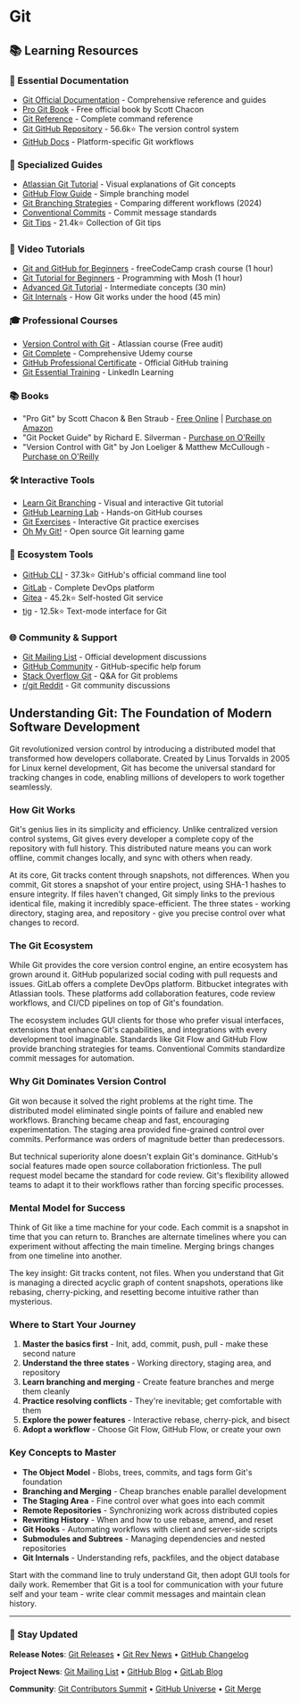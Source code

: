 # Git

## 📚 Learning Resources

### 📖 Essential Documentation
- [Git Official Documentation](https://git-scm.com/doc) - Comprehensive reference and guides
- [Pro Git Book](https://git-scm.com/book/en/v2) - Free official book by Scott Chacon
- [Git Reference](https://git-scm.com/docs) - Complete command reference
- [Git GitHub Repository](https://github.com/git/git) - 56.6k⭐ The version control system
- [GitHub Docs](https://docs.github.com/) - Platform-specific Git workflows

### 📝 Specialized Guides
- [Atlassian Git Tutorial](https://www.atlassian.com/git) - Visual explanations of Git concepts
- [GitHub Flow Guide](https://docs.github.com/en/get-started/using-github/github-flow) - Simple branching model
- [Git Branching Strategies](https://www.flagship.io/git-branching-strategies/) - Comparing different workflows (2024)
- [Conventional Commits](https://www.conventionalcommits.org/) - Commit message standards
- [Git Tips](https://github.com/git-tips/tips) - 21.4k⭐ Collection of Git tips

### 🎥 Video Tutorials
- [Git and GitHub for Beginners](https://www.youtube.com/watch?v=RGOj5yH7evk) - freeCodeCamp crash course (1 hour)
- [Git Tutorial for Beginners](https://www.youtube.com/watch?v=8JJ101D3knE) - Programming with Mosh (1 hour)
- [Advanced Git Tutorial](https://www.youtube.com/watch?v=qsTthZi23VE) - Intermediate concepts (30 min)
- [Git Internals](https://www.youtube.com/watch?v=P6jD966jzlk) - How Git works under the hood (45 min)

### 🎓 Professional Courses
- [Version Control with Git](https://www.coursera.org/learn/version-control-with-git) - Atlassian course (Free audit)
- [Git Complete](https://www.udemy.com/course/git-complete/) - Comprehensive Udemy course
- [GitHub Professional Certificate](https://www.edx.org/certificates/professional-certificate/githubx-github) - Official GitHub training
- [Git Essential Training](https://www.linkedin.com/learning/git-essential-training-the-basics) - LinkedIn Learning

### 📚 Books
- "Pro Git" by Scott Chacon & Ben Straub - [Free Online](https://git-scm.com/book) | [Purchase on Amazon](https://www.amazon.com/dp/1484200772)
- "Git Pocket Guide" by Richard E. Silverman - [Purchase on O'Reilly](https://www.oreilly.com/library/view/git-pocket-guide/9781449327507/)
- "Version Control with Git" by Jon Loeliger & Matthew McCullough - [Purchase on O'Reilly](https://www.oreilly.com/library/view/version-control-with/9781492091189/)

### 🛠️ Interactive Tools
- [Learn Git Branching](https://learngitbranching.js.org/) - Visual and interactive Git tutorial
- [GitHub Learning Lab](https://github.com/apps/github-learning-lab) - Hands-on GitHub courses
- [Git Exercises](https://gitexercises.fracz.com/) - Interactive Git practice exercises
- [Oh My Git!](https://ohmygit.org/) - Open source Git learning game

### 🚀 Ecosystem Tools
- [GitHub CLI](https://github.com/cli/cli) - 37.3k⭐ GitHub's official command line tool
- [GitLab](https://gitlab.com/) - Complete DevOps platform
- [Gitea](https://github.com/go-gitea/gitea) - 45.2k⭐ Self-hosted Git service
- [tig](https://github.com/jonas/tig) - 12.5k⭐ Text-mode interface for Git

### 🌐 Community & Support
- [Git Mailing List](https://lore.kernel.org/git/) - Official development discussions
- [GitHub Community](https://github.community/) - GitHub-specific help forum
- [Stack Overflow Git](https://stackoverflow.com/questions/tagged/git) - Q&A for Git problems
- [r/git Reddit](https://www.reddit.com/r/git/) - Git community discussions

## Understanding Git: The Foundation of Modern Software Development

Git revolutionized version control by introducing a distributed model that transformed how developers collaborate. Created by Linus Torvalds in 2005 for Linux kernel development, Git has become the universal standard for tracking changes in code, enabling millions of developers to work together seamlessly.

### How Git Works

Git's genius lies in its simplicity and efficiency. Unlike centralized version control systems, Git gives every developer a complete copy of the repository with full history. This distributed nature means you can work offline, commit changes locally, and sync with others when ready.

At its core, Git tracks content through snapshots, not differences. When you commit, Git stores a snapshot of your entire project, using SHA-1 hashes to ensure integrity. If files haven't changed, Git simply links to the previous identical file, making it incredibly space-efficient. The three states - working directory, staging area, and repository - give you precise control over what changes to record.

### The Git Ecosystem

While Git provides the core version control engine, an entire ecosystem has grown around it. GitHub popularized social coding with pull requests and issues. GitLab offers a complete DevOps platform. Bitbucket integrates with Atlassian tools. These platforms add collaboration features, code review workflows, and CI/CD pipelines on top of Git's foundation.

The ecosystem includes GUI clients for those who prefer visual interfaces, extensions that enhance Git's capabilities, and integrations with every development tool imaginable. Standards like Git Flow and GitHub Flow provide branching strategies for teams. Conventional Commits standardize commit messages for automation.

### Why Git Dominates Version Control

Git won because it solved the right problems at the right time. The distributed model eliminated single points of failure and enabled new workflows. Branching became cheap and fast, encouraging experimentation. The staging area provided fine-grained control over commits. Performance was orders of magnitude better than predecessors.

But technical superiority alone doesn't explain Git's dominance. GitHub's social features made open source collaboration frictionless. The pull request model became the standard for code review. Git's flexibility allowed teams to adapt it to their workflows rather than forcing specific processes.

### Mental Model for Success

Think of Git like a time machine for your code. Each commit is a snapshot in time that you can return to. Branches are alternate timelines where you can experiment without affecting the main timeline. Merging brings changes from one timeline into another. 

The key insight: Git tracks content, not files. When you understand that Git is managing a directed acyclic graph of content snapshots, operations like rebasing, cherry-picking, and resetting become intuitive rather than mysterious.

### Where to Start Your Journey

1. **Master the basics first** - Init, add, commit, push, pull - make these second nature
2. **Understand the three states** - Working directory, staging area, and repository
3. **Learn branching and merging** - Create feature branches and merge them cleanly
4. **Practice resolving conflicts** - They're inevitable; get comfortable with them
5. **Explore the power features** - Interactive rebase, cherry-pick, and bisect
6. **Adopt a workflow** - Choose Git Flow, GitHub Flow, or create your own

### Key Concepts to Master

- **The Object Model** - Blobs, trees, commits, and tags form Git's foundation
- **Branching and Merging** - Cheap branches enable parallel development
- **The Staging Area** - Fine control over what goes into each commit
- **Remote Repositories** - Synchronizing work across distributed copies
- **Rewriting History** - When and how to use rebase, amend, and reset
- **Git Hooks** - Automating workflows with client and server-side scripts
- **Submodules and Subtrees** - Managing dependencies and nested repositories
- **Git Internals** - Understanding refs, packfiles, and the object database

Start with the command line to truly understand Git, then adopt GUI tools for daily work. Remember that Git is a tool for communication with your future self and your team - write clear commit messages and maintain clean history.

---

### 📡 Stay Updated

**Release Notes**: [Git Releases](https://github.com/git/git/tags) • [Git Rev News](https://git.github.io/rev_news/) • [GitHub Changelog](https://github.blog/changelog/)

**Project News**: [Git Mailing List](https://lore.kernel.org/git/) • [GitHub Blog](https://github.blog/) • [GitLab Blog](https://about.gitlab.com/blog/)

**Community**: [Git Contributors Summit](https://git.github.io/rev_news/2024/10/31/edition-116/) • [GitHub Universe](https://githubuniverse.com/) • [Git Merge](https://git-merge.com/)